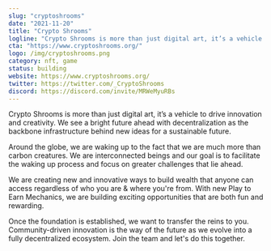 ```yaml
---
slug: "cryptoshrooms"
date: "2021-11-20"
title: "Crypto Shrooms"
logline: "Crypto Shrooms is more than just digital art, it’s a vehicle to drive innovation and creativity. We see a bright future ahead with decentralization as the backbone infrastructure behind new ideas for a sustainable future."
cta: "https://www.cryptoshrooms.org/"
logo: /img/cryptoshrooms.png
category: nft, game
status: building
website: https://www.cryptoshrooms.org/
twitter: https://twitter.com/_CryptoShrooms
discord: https://discord.com/invite/MRWeMyuRBs
---
```


Crypto Shrooms is more than just digital art, it’s a vehicle to drive innovation and creativity. We see a bright future ahead with decentralization as the backbone infrastructure behind new ideas for a sustainable future.

Around the globe, we are waking up to the fact that we are much more than carbon creatures. We are interconnected beings and our goal is to facilitate the waking up process and focus on greater challenges that lie ahead.

We are creating new and innovative ways to build wealth that anyone can access regardless of who you are & where you're from. With new Play to Earn Mechanics, we are building exciting opportunities that are both fun and rewarding.

Once the foundation is established, we want to transfer the reins to you. Community-driven innovation is the way of the future as we evolve into a fully decentralized ecosystem. Join the team and let's do this together.
